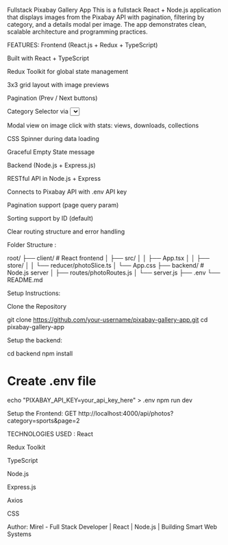 Fullstack Pixabay Gallery App
This is a fullstack React + Node.js application that displays images from the Pixabay API with pagination, filtering by category, and a details modal per image. The app demonstrates clean, scalable architecture and programming practices.

FEATURES: 
Frontend (React.js + Redux + TypeScript)

Built with React + TypeScript

Redux Toolkit for global state management

3x3 grid layout with image previews

Pagination (Prev / Next buttons)

Category Selector via <select> dropdown

Modal view on image click with stats: views, downloads, collections

CSS Spinner during data loading

Graceful Empty State message

Backend (Node.js + Express.js)

RESTful API in Node.js + Express

Connects to Pixabay API with .env API key

Pagination support (page query param)

Sorting support by ID (default)

Clear routing structure and error handling


Folder Structure : 

root/
├── client/   # React frontend
│   ├── src/
│   │   ├── App.tsx
│   │   ├── store/
│   │   └── reducer/photoSlice.ts
│   └── App.css
├── backend/   # Node.js server
│   ├── routes/photoRoutes.js
│   └── server.js
├── .env
└── README.md

Setup Instructions:

Clone the Repository 

git clone https://github.com/your-username/pixabay-gallery-app.git
cd pixabay-gallery-app

Setup the backend: 

cd backend
npm install
# Create .env file
echo "PIXABAY_API_KEY=your_api_key_here" > .env
npm run dev

Setup the Frontend:
GET http://localhost:4000/api/photos?category=sports&page=2

TECHNOLOGIES USED : 
React

Redux Toolkit

TypeScript

Node.js

Express.js

Axios

CSS

Author: Mirel - Full Stack Developer | React | Node.js | Building Smart Web Systems
